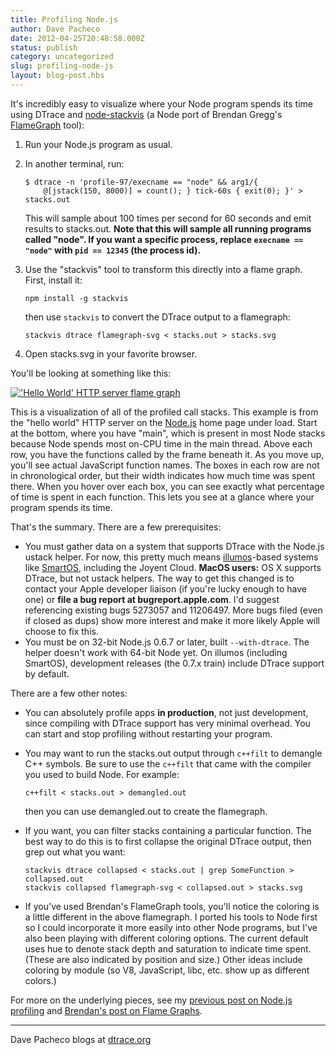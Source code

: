 ```yaml
---
title: Profiling Node.js
author: Dave Pacheco
date: 2012-04-25T20:48:58.000Z
status: publish
category: uncategorized
slug: profiling-node-js
layout: blog-post.hbs
---
```


It's incredibly easy to visualize where your Node program spends its time using DTrace and [node-stackvis](https://github.com/davepacheco/node-stackvis) (a Node port of Brendan Gregg's [FlameGraph](https://github.com/brendangregg/FlameGraph/) tool):

1. Run your Node.js program as usual.
2. In another terminal, run:

   ```
   $ dtrace -n 'profile-97/execname == "node" && arg1/{
       @[jstack(150, 8000)] = count(); } tick-60s { exit(0); }' > stacks.out
   ```

   This will sample about 100 times per second for 60 seconds and emit results to stacks.out. **Note that this will sample all running programs called "node". If you want a specific process, replace `execname == "node"` with `pid == 12345` (the process id).**

3. Use the "stackvis" tool to transform this directly into a flame graph. First, install it:

   ```
   npm install -g stackvis
   ```

   then use `stackvis` to convert the DTrace output to a flamegraph:

   ```
   stackvis dtrace flamegraph-svg < stacks.out > stacks.svg
   ```

4. Open stacks.svg in your favorite browser.

You'll be looking at something like this:

[!['Hello World' HTTP server flame graph](https://cs.brown.edu/people/dapachec/helloworld.svg)](https://cs.brown.edu/people/dapachec/helloworld.svg)

This is a visualization of all of the profiled call stacks. This example is from the "hello world" HTTP server on the [Node.js](https://nodejs.org/) home page under load. Start at the bottom, where you have "main", which is present in most Node stacks because Node spends most on-CPU time in the main thread. Above each row, you have the functions called by the frame beneath it. As you move up, you'll see actual JavaScript function names. The boxes in each row are not in chronological order, but their width indicates how much time was spent there. When you hover over each box, you can see exactly what percentage of time is spent in each function. This lets you see at a glance where your program spends its time.

That's the summary. There are a few prerequisites:

- You must gather data on a system that supports DTrace with the Node.js ustack helper. For now, this pretty much means [illumos](http://illumos.org/)\-based systems like [SmartOS](http://smartos.org/), including the Joyent Cloud. **MacOS users:** OS X supports DTrace, but not ustack helpers. The way to get this changed is to contact your Apple developer liaison (if you're lucky enough to have one) or **file a bug report at bugreport.apple.com**. I'd suggest referencing existing bugs 5273057 and 11206497. More bugs filed (even if closed as dups) show more interest and make it more likely Apple will choose to fix this.
- You must be on 32-bit Node.js 0.6.7 or later, built `--with-dtrace`. The helper doesn't work with 64-bit Node yet. On illumos (including SmartOS), development releases (the 0.7.x train) include DTrace support by default.

There are a few other notes:

- You can absolutely profile apps **in production**, not just development, since compiling with DTrace support has very minimal overhead. You can start and stop profiling without restarting your program.
- You may want to run the stacks.out output through `c++filt` to demangle C++ symbols. Be sure to use the `c++filt` that came with the compiler you used to build Node. For example:

  ```
  c++filt < stacks.out > demangled.out
  ```

  then you can use demangled.out to create the flamegraph.

- If you want, you can filter stacks containing a particular function. The best way to do this is to first collapse the original DTrace output, then grep out what you want:

  ```
  stackvis dtrace collapsed < stacks.out | grep SomeFunction > collapsed.out
  stackvis collapsed flamegraph-svg < collapsed.out > stacks.svg
  ```

- If you've used Brendan's FlameGraph tools, you'll notice the coloring is a little different in the above flamegraph. I ported his tools to Node first so I could incorporate it more easily into other Node programs, but I've also been playing with different coloring options. The current default uses hue to denote stack depth and saturation to indicate time spent. (These are also indicated by position and size.) Other ideas include coloring by module (so V8, JavaScript, libc, etc. show up as different colors.)

For more on the underlying pieces, see my [previous post on Node.js profiling](http://dtrace.org/blogs/dap/2012/01/05/where-does-your-node-program-spend-its-time/) and [Brendan's post on Flame Graphs](http://dtrace.org/blogs/brendan/2011/12/16/flame-graphs/).

---

Dave Pacheco blogs at [dtrace.org](http://dtrace.org/blogs/dap)
